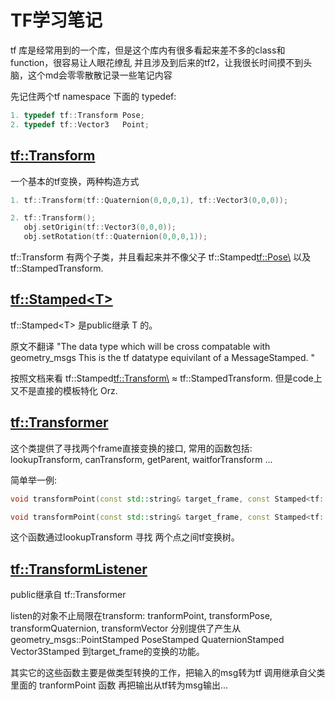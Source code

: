 # TF学习笔记
tf 库是经常用到的一个库，但是这个库内有很多看起来差不多的class和function，很容易让人眼花缭乱
并且涉及到后来的tf2，让我很长时间摸不到头脑，这个md会零零散散记录一些笔记内容

先记住两个tf namespace 下面的 typedef:

```cpp
1. typedef tf::Transform Pose;
2. typedef tf::Vector3   Point;
```

## [tf::Transform](http://docs.ros.org/jade/api/tf/html/c++/classtf_1_1Transform.html)
一个基本的tf变换，两种构造方式

```cpp
1. tf::Transform(tf::Quaternion(0,0,0,1), tf::Vector3(0,0,0));

2. tf::Transform();
   obj.setOrigin(tf::Vector3(0,0,0));
   obj.setRotation(tf::Quaternion(0,0,0,1));
```
tf::Transform 有两个子类，并且看起来并不像父子 tf::Stamped<tf::Pose\> 以及 tf::StampedTransform.


## [tf::Stamped<T\>](http://docs.ros.org/jade/api/tf/html/c++/classtf_1_1Stamped.html)
tf::Stamped<T\> 是public继承 T 的。

原文不翻译 "The data type which will be cross compatable with geometry_msgs This is the tf datatype equivilant of a MessageStamped. "

按照文档来看 tf::Stamped<tf::Transform\> ≈ tf::StampedTransform. 但是code上
又不是直接的模板特化 Orz.

## [tf::Transformer](http://docs.ros.org/jade/api/tf/html/c++/classtf_1_1Transformer.html)

这个类提供了寻找两个frame直接变换的接口, 常用的函数包括: lookupTransform, canTransform, getParent, waitforTransform ...

简单举一例:
```cpp
void transformPoint(const std::string& target_frame, const Stamped<tf::Point>& stamped_in, Stamped<tf::Point>& stamped_out) const;

void transformPoint(const std::string& target_frame, const Stamped<tf::Pose>& stamped_in, Stamped<tf::Pose>& stamped_out) const;
```

这个函数通过lookupTransform 寻找 两个点之间tf变换树。

## [tf::TransformListener](http://docs.ros.org/jade/api/tf/html/c++/classtf_1_1TransformListener.html)

public继承自 tf::Transformer

listen的对象不止局限在transform:
tranformPoint, transformPose, transformQuaternion, transformVector
分别提供了产生从geometry_msgs::PointStamped PoseStamped QuaternionStamped Vector3Stamped 到target_frame的变换的功能。

其实它的这些函数主要是做类型转换的工作，把输入的msg转为tf 调用继承自父类里面的 tranformPoint 函数
再把输出从tf转为msg输出...
